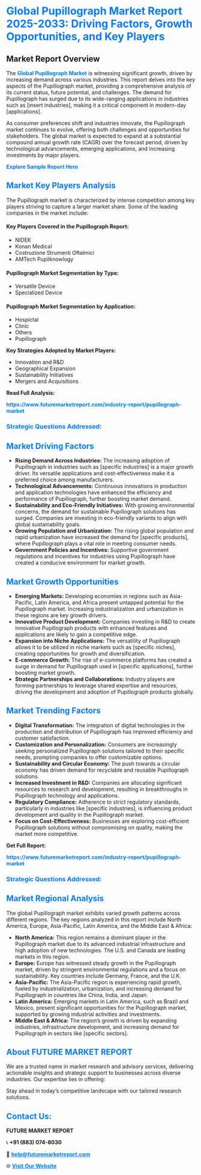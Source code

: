 <h1 style="color: #007BFF;">Global Pupillograph Market Report 2025-2033: Driving Factors, Growth Opportunities, and Key Players</h1>

<section id="overview">
<h2>Market Report Overview</h2>
<p>The <a href="https://www.futuremarketreport.com/industry-report/pupillograph-market" style="color: #007BFF; text-decoration: none;"><strong>Global Pupillograph Market</strong></a> is witnessing significant growth, driven by increasing demand across various industries. This report delves into the key aspects of the Pupillograph market, providing a comprehensive analysis of its current status, future potential, and challenges. The demand for Pupillograph has surged due to its wide-ranging applications in industries such as [insert industries], making it a critical component in modern-day [applications].</p>
<p>As consumer preferences shift and industries innovate, the Pupillograph market continues to evolve, offering both challenges and opportunities for stakeholders. The global market is expected to expand at a substantial compound annual growth rate (CAGR) over the forecast period, driven by technological advancements, emerging applications, and increasing investments by major players.</p>
</section>

<section id="overview">
<p><a href="https://www.futuremarketreport.com/request-sample/reportId=123563" style="color: #007BFF; text-decoration: none;"><strong>Explore Sample Report Here</strong></a></p>
</section>

<section id="key-players">
<h2 style="color: #007BFF;">Market Key Players Analysis</h2>
<p>The Pupillograph market is characterized by intense competition among key players striving to capture a larger market share. Some of the leading companies in the market include:</p>
<h4>Key Players Covered in the Pupillograph Report:</h4>
<ul><li>NIDEK</li><li>Konan Medical</li><li>Costruzione Strumenti Oftalmici</li><li>AMTech Pupilknowlogy</li></ul>
<h4>Pupillograph Market Segmentation by Type:</h4>
<ul><li>Versatile Device</li><li>Specialized Device</li></ul>

<h4>Pupillograph Market Segmentation by Application:</h4>
<ul><li>Hospictal</li><li>Clinic</li><li>Others</li><li>Pupillograph</li></ul>
<p><strong>Key Strategies Adopted by Market Players:</strong></p>
<ul>
<li>Innovation and R&D</li>
<li>Geographical Expansion</li>
<li>Sustainability Initiatives</li>
<li>Mergers and Acquisitions</li>
</ul>
</section>

<section>
<p><strong>Read Full Analysis: </strong></p><a href="https://www.futuremarketreport.com/industry-report/pupillograph-market" style="color: #007BFF; text-decoration: none;"><strong>https://www.futuremarketreport.com/industry-report/pupillograph-market</strong></a>
<h3 style="color: #007BFF;">Strategic Questions Addressed:</h3>
</section>

<section id="driving-factors">
<h2 style="color: #007BFF;">Market Driving Factors</h2>
<ul>
<li><strong>Rising Demand Across Industries:</strong> The increasing adoption of Pupillograph in industries such as [specific industries] is a major growth driver. Its versatile applications and cost-effectiveness make it a preferred choice among manufacturers.</li>
<li><strong>Technological Advancements:</strong> Continuous innovations in production and application technologies have enhanced the efficiency and performance of Pupillograph, further boosting market demand.</li>
<li><strong>Sustainability and Eco-Friendly Initiatives:</strong> With growing environmental concerns, the demand for sustainable Pupillograph solutions has surged. Companies are investing in eco-friendly variants to align with global sustainability goals.</li>
<li><strong>Growing Population and Urbanization:</strong> The rising global population and rapid urbanization have increased the demand for [specific products], where Pupillograph plays a vital role in meeting consumer needs.</li>
<li><strong>Government Policies and Incentives:</strong> Supportive government regulations and incentives for industries using Pupillograph have created a conducive environment for market growth.</li>
</ul>
</section>

<section id="growth-opportunities">
<h2 style="color: #007BFF;">Market Growth Opportunities</h2>
<ul>
<li><strong>Emerging Markets:</strong> Developing economies in regions such as Asia-Pacific, Latin America, and Africa present untapped potential for the Pupillograph market. Increasing industrialization and urbanization in these regions are key growth drivers.</li>
<li><strong>Innovative Product Development:</strong> Companies investing in R&D to create innovative Pupillograph products with enhanced features and applications are likely to gain a competitive edge.</li>
<li><strong>Expansion into Niche Applications:</strong> The versatility of Pupillograph allows it to be utilized in niche markets such as [specific niches], creating opportunities for growth and diversification.</li>
<li><strong>E-commerce Growth:</strong> The rise of e-commerce platforms has created a surge in demand for Pupillograph used in [specific applications], further boosting market growth.</li>
<li><strong>Strategic Partnerships and Collaborations:</strong> Industry players are forming partnerships to leverage shared expertise and resources, driving the development and adoption of Pupillograph products globally.</li>
</ul>
</section>

<section id="trending-factors">
<h2 style="color: #007BFF;">Market Trending Factors</h2>
<ul>
<li><strong>Digital Transformation:</strong> The integration of digital technologies in the production and distribution of Pupillograph has improved efficiency and customer satisfaction.</li>
<li><strong>Customization and Personalization:</strong> Consumers are increasingly seeking personalized Pupillograph solutions tailored to their specific needs, prompting companies to offer customizable options.</li>
<li><strong>Sustainability and Circular Economy:</strong> The push towards a circular economy has driven demand for recyclable and reusable Pupillograph solutions.</li>
<li><strong>Increased Investment in R&D:</strong> Companies are allocating significant resources to research and development, resulting in breakthroughs in Pupillograph technology and applications.</li>
<li><strong>Regulatory Compliance:</strong> Adherence to strict regulatory standards, particularly in industries like [specific industries], is influencing product development and quality in the Pupillograph market.</li>
<li><strong>Focus on Cost-Effectiveness:</strong> Businesses are exploring cost-efficient Pupillograph solutions without compromising on quality, making the market more competitive.</li>
</ul>
</section>

<section>
<p><strong>Get Full Report: </strong></p><a href="https://www.futuremarketreport.com/industry-report/pupillograph-market" style="color: #007BFF; text-decoration: none;"><strong>https://www.futuremarketreport.com/industry-report/pupillograph-market</strong></a>
<h3 style="color: #007BFF;">Strategic Questions Addressed:</h3>
</section>


<section id="regional-analysis">
<h2 style="color: #007BFF;">Market Regional Analysis</h2>
<p>The global Pupillograph market exhibits varied growth patterns across different regions. The key regions analyzed in this report include North America, Europe, Asia-Pacific, Latin America, and the Middle East & Africa:</p>
<ul>
<li><strong>North America:</strong> This region remains a dominant player in the Pupillograph market due to its advanced industrial infrastructure and high adoption of new technologies. The U.S. and Canada are leading markets in this region.</li>
<li><strong>Europe:</strong> Europe has witnessed steady growth in the Pupillograph market, driven by stringent environmental regulations and a focus on sustainability. Key countries include Germany, France, and the U.K.</li>
<li><strong>Asia-Pacific:</strong> The Asia-Pacific region is experiencing rapid growth, fueled by industrialization, urbanization, and increasing demand for Pupillograph in countries like China, India, and Japan.</li>
<li><strong>Latin America:</strong> Emerging markets in Latin America, such as Brazil and Mexico, present significant opportunities for the Pupillograph market, supported by growing industrial activities and investments.</li>
<li><strong>Middle East & Africa:</strong> The region’s growth is driven by expanding industries, infrastructure development, and increasing demand for Pupillograph in sectors like [specific sectors].</li>
</ul>
</section>

<footer>
<h2 style="color: #007BFF;">About FUTURE MARKET REPORT</h2>
<p>We are a trusted name in market research and advisory services, delivering actionable insights and strategic support to businesses across diverse industries. Our expertise lies in offering:</p>

<p>Stay ahead in today’s competitive landscape with our tailored research solutions.</p>

<h2 style="color: #007BFF;">Contact Us:</h2>
<p><strong>FUTURE MARKET REPORT</strong></p>
<p>📞 <strong>+91 (883) 074-8030</strong></p>
<p>📧 <strong><a href="mailto:help@futuremarketreport.com" style="color: #007BFF;">help@futuremarketreport.com</a></strong></p>
<p>🌐 <strong><a href="https://www.futuremarketreport.com/" style="color: #007BFF;">Visit Our Website</a></strong></p>
</footer>